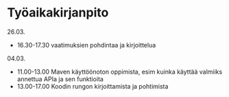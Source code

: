 # Työaikakirjanpito

26.03.

* 16.30-17.30 vaatimuksien pohdintaa ja kirjoittelua

04.03.

* 11.00-13.00 Maven käyttöönoton oppimista, esim kuinka käyttää valmiiks annettua APIa ja sen funktioita
* 13.00-17.00 Koodin rungon kirjoittamista ja pohtimista
